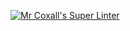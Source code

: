 [![Mr Coxall's Super Linter](https://github.com/brennan-lee/ICS2O-Unit1-Unit1-01/workflows/Mr%20Coxall's%20Super%20Linter/badge.svg)](https://github.com/brennan-lee/ICS2O-Unit1-Unit1-01/actions/)
